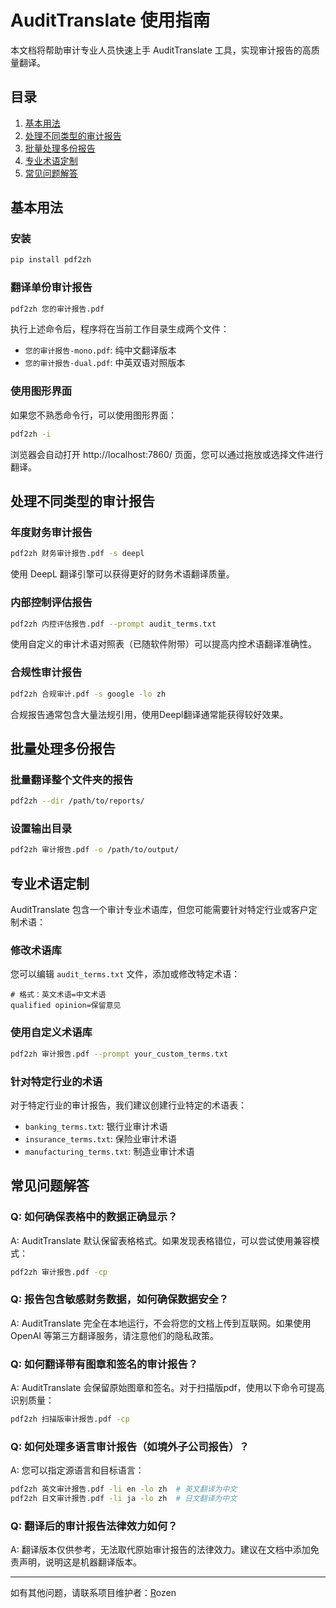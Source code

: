 # AuditTranslate 使用指南

本文档将帮助审计专业人员快速上手 AuditTranslate 工具，实现审计报告的高质量翻译。

## 目录

1. [基本用法](#基本用法)
2. [处理不同类型的审计报告](#处理不同类型的审计报告)
3. [批量处理多份报告](#批量处理多份报告)
4. [专业术语定制](#专业术语定制)
5. [常见问题解答](#常见问题解答)

## 基本用法

### 安装

```bash
pip install pdf2zh
```

### 翻译单份审计报告

```bash
pdf2zh 您的审计报告.pdf
```

执行上述命令后，程序将在当前工作目录生成两个文件：

- `您的审计报告-mono.pdf`: 纯中文翻译版本
- `您的审计报告-dual.pdf`: 中英双语对照版本

### 使用图形界面

如果您不熟悉命令行，可以使用图形界面：

```bash
pdf2zh -i
```

浏览器会自动打开 http://localhost:7860/ 页面，您可以通过拖放或选择文件进行翻译。

## 处理不同类型的审计报告

### 年度财务审计报告

```bash
pdf2zh 财务审计报告.pdf -s deepl
```

使用 DeepL 翻译引擎可以获得更好的财务术语翻译质量。

### 内部控制评估报告

```bash
pdf2zh 内控评估报告.pdf --prompt audit_terms.txt
```

使用自定义的审计术语对照表（已随软件附带）可以提高内控术语翻译准确性。

### 合规性审计报告

```bash
pdf2zh 合规审计.pdf -s google -lo zh
```

合规报告通常包含大量法规引用，使用Deepl翻译通常能获得较好效果。

## 批量处理多份报告

### 批量翻译整个文件夹的报告

```bash
pdf2zh --dir /path/to/reports/
```

### 设置输出目录

```bash
pdf2zh 审计报告.pdf -o /path/to/output/
```

## 专业术语定制

AuditTranslate 包含一个审计专业术语库，但您可能需要针对特定行业或客户定制术语：

### 修改术语库

您可以编辑 `audit_terms.txt` 文件，添加或修改特定术语：

```
# 格式：英文术语=中文术语
qualified opinion=保留意见
```

### 使用自定义术语库

```bash
pdf2zh 审计报告.pdf --prompt your_custom_terms.txt
```

### 针对特定行业的术语

对于特定行业的审计报告，我们建议创建行业特定的术语表：

- `banking_terms.txt`: 银行业审计术语
- `insurance_terms.txt`: 保险业审计术语
- `manufacturing_terms.txt`: 制造业审计术语

## 常见问题解答

### Q: 如何确保表格中的数据正确显示？

A: AuditTranslate 默认保留表格格式。如果发现表格错位，可以尝试使用兼容模式：

```bash
pdf2zh 审计报告.pdf -cp
```

### Q: 报告包含敏感财务数据，如何确保数据安全？

A: AuditTranslate 完全在本地运行，不会将您的文档上传到互联网。如果使用 OpenAI 等第三方翻译服务，请注意他们的隐私政策。

### Q: 如何翻译带有图章和签名的审计报告？

A: AuditTranslate 会保留原始图章和签名。对于扫描版pdf，使用以下命令可提高识别质量：

```bash
pdf2zh 扫描版审计报告.pdf -cp
```

### Q: 如何处理多语言审计报告（如境外子公司报告）？

A: 您可以指定源语言和目标语言：

```bash
pdf2zh 英文审计报告.pdf -li en -lo zh  # 英文翻译为中文
pdf2zh 日文审计报告.pdf -li ja -lo zh  # 日文翻译为中文
```

### Q: 翻译后的审计报告法律效力如何？

A: 翻译版本仅供参考，无法取代原始审计报告的法律效力。建议在文档中添加免责声明，说明这是机器翻译版本。

---

如有其他问题，请联系项目维护者：[R](mailto:your.email@example.com)ozen
